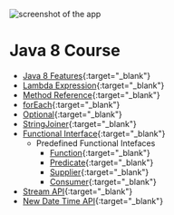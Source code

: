 ![screenshot of the app](https://raw.githubusercontent.com/praveenorugantitech/praveenorugantitech-express-js/master/tech.PNG)


# Java 8 Course


- [Java 8 Features](https://praveenorugantitech.blogspot.com/2018/08/java-8-features.html){:target="_blank"}
- [Lambda Expression](https://praveenorugantitech.blogspot.com/2018/08/lambda-expression.html){:target="_blank"}
- [Method Reference](https://praveenorugantitech.blogspot.com/2018/08/double-colon-method-reference.html){:target="_blank"}
- [forEach](https://praveenorugantitech.blogspot.com/2018/08/foreach.html){:target="_blank"}
- [Optional](https://praveenorugantitech.blogspot.com/2018/08/optional.html){:target="_blank"}
- [StringJoiner](https://praveenorugantitech.blogspot.com/2018/08/stringjoiner.html){:target="_blank"}
- [Functional Interface](https://praveenorugantitech.blogspot.com/2018/08/functional-interface.html){:target="_blank"}
   - Predefined Functional Intefaces
      - [Function](https://praveenorugantitech.blogspot.com/2018/08/functionpredefined-functionalinterface.html){:target="_blank"}
      - [Predicate](https://praveenorugantitech.blogspot.com/2018/08/predicatepredefined-functionalinterface.html){:target="_blank"}
      - [Supplier](https://praveenorugantitech.blogspot.com/2018/08/supplierpredefined-functionalinterface.html){:target="_blank"}
      - [Consumer](https://praveenorugantitech.blogspot.com/2018/08/consumerpredefined-functional-interface.html){:target="_blank"}
- [Stream API](https://praveenorugantitech.blogspot.com/2018/09/stream-api.html){:target="_blank"}
- [New Date Time API](https://praveenorugantitech.blogspot.com/2018/11/new-date-time-api-in-java-8.html){:target="_blank"}









